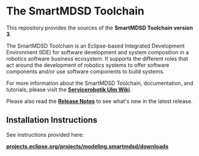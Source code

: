 # The SmartMDSD Toolchain

This repository provides the sources of the **SmartMDSD Toolchain version 3**.

The SmartMDSD Toolchain is an Eclipse-based Integrated Development Environment (IDE) for software development and system composition in a robotics software business ecosystem. It supports the different roles that act around the development of robotics systems to offer software components and/or use software components to build systems.

For more information about the SmartMDSD Toolchain, documentation, and tutorials, please visit the **[Servicerobotik Ulm Wiki](https://wiki.servicerobotik-ulm.de/smartmdsd-toolchain:start)**.

Please also read the **[Release Notes](ReleaseNotes.md)** to see what's new in the latest release.

## Installation Instructions

See instructions provided here:

**[projects.eclipse.org/projects/modeling.smartmdsd/downloads](https://projects.eclipse.org/projects/modeling.smartmdsd/downloads)**

